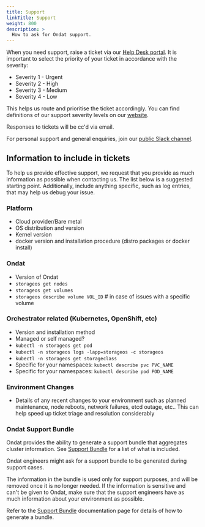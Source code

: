 ```yaml
---
title: Support
linkTitle: Support
weight: 800
description: >
  How to ask for Ondat support.
---
```


When you need support, raise a ticket via our [Help Desk
portal](https://support.storageos.com). It is important to select the priority
of your ticket in accordance with the severity:

* Severity 1 - Urgent
* Severity 2 - High
* Severity 3 - Medium
* Severity 4 - Low

This helps us route and prioritise the ticket accordingly. You can find
definitions of our support severity levels on our
[website](https://storageos.com/support).

Responses to tickets will be cc'd via email.

For personal support and general enquiries, join our [public Slack channel](https://slack.storageos.com).

## Information to include in tickets

To help us provide effective support, we request that you provide as much
information as possible when contacting us. The list below is a suggested
starting point. Additionally, include anything specific, such as log
entries, that may help us debug your issue.

### Platform
* Cloud provider/Bare metal
* OS distribution and version
* Kernel version
* docker version and installation procedure (distro packages or docker install)

### Ondat
* Version of Ondat
* `storageos get nodes`
* `storageos get volumes`
* `storageos describe volume VOL_ID` # in case of issues with a specific volume

### Orchestrator related (Kubernetes, OpenShift, etc)
* Version and installation method
* Managed or self managed?
* `kubectl -n storageos get pod`
* `kubectl -n storageos logs -lapp=storageos -c storageos`
* `kubectl -n storageos get storageclass`
* Specific for your namespaces: `kubectl describe pvc PVC_NAME`
* Specific for your namespaces: `kubectl describe pod POD_NAME`

### Environment Changes
* Details of any recent changes to your environment such as planned
  maintenance, node reboots, network failures, etcd outage, etc.. This can
  help speed up ticket triage and resolution considerably

### Ondat Support Bundle

Ondat provides the ability to generate a support bundle that aggregates
cluster information. See [Support Bundle](/docs/reference/bundles/support_bundle) for a list of what is
included.

Ondat engineers might ask for a support bundle to be generated
during support cases.

The information in the bundle is used only for support purposes, and will be
removed once it is no longer needed. If the information is sensitive and can't
be given to Ondat, make sure that the support engineers have as
much information about your environment as possible.

Refer to the [Support Bundle](/docs/reference/bundles/support_bundle) documentation page for details
of how to generate a bundle.

